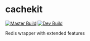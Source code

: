 # cachekit

[![Master Build][travis-master]][travis-url]
[![Dev Build][travis-develop]][travis-url]

Redis wrapper with extended features

[travis-master]: https://img.shields.io/travis/seancheung/cachekit/master.svg?label=master
[travis-develop]: https://img.shields.io/travis/seancheung/cachekit/develop.svg?label=develop
[travis-url]: https://travis-ci.org/seancheung/cachekit
